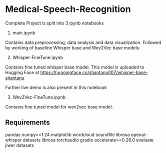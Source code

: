 # Medical-Speech-Recognition

Complete Project is split into 3 ipynb notebooks

1. main.ipynb

Contains data preprocessing, data analysis and data visualization. Followed by working of baseline Whisper base and Wev2Vec base models.

2. Whisper-FineTune.ipynb

Contains fine tuned whisper base model. This model is uploaded to Hugging Face at https://huggingface.co/shantanu007/whisper-base-shantanu

Further live demo is also present in this notebook

3. Wev2Vec-FineTune.ipynb

Contains fine tuned model for wev2vec base model.


## Requirements

pandas
numpy==1.24
matplotlib
wordcloud
soundfile
librosa
openai-whisper
datasets
librosa
torchaudio
gradio
accelerate>=0.26.0
evaluate
jiwer
datasets
